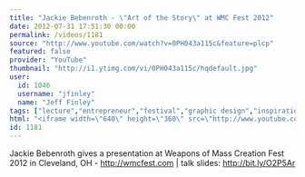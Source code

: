 ```yaml
---
title: "Jackie Bebenroth - \"Art of the Story\" at WMC Fest 2012"
date: 2012-07-31 17:51:30 00:00
permalink: /videos/1181
source: "http://www.youtube.com/watch?v=0PH043a115c&feature=plcp"
featured: false
provider: "YouTube"
thumbnail: "http://i1.ytimg.com/vi/0PH043a115c/hqdefault.jpg"
user:
  id: 1046
  username: "jfinley"
  name: "Jeff Finley"
tags: ["lecture","entrepreneur","festival","graphic design","inspirational","design conference","wmc fest","cleveland","speaker","diy","ohio","midwest"]
html: "<iframe width=\"640\" height=\"360\" src=\"http://www.youtube.com/embed/0PH043a115c?wmode=transparent&fs=1&feature=oembed\" frameborder=\"0\" allowfullscreen></iframe>"
id: 1181
---
```


Jackie Bebenroth gives a presentation at Weapons of Mass Creation Fest 2012 in Cleveland, OH - http://wmcfest.com | talk slides: http://bit.ly/O2P5Ar